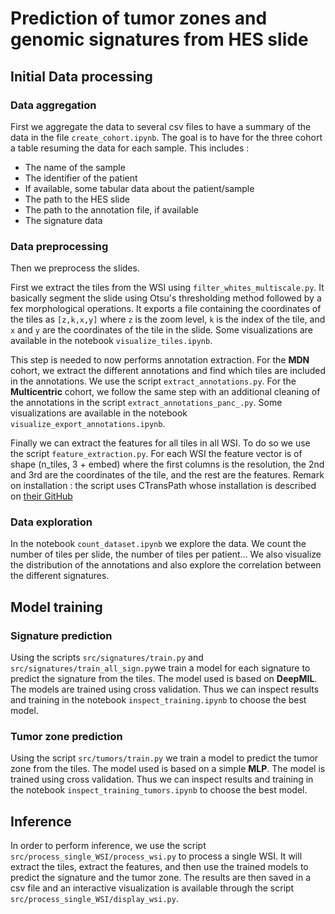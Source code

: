 # Prediction of tumor zones and genomic signatures from HES slide

## Initial Data processing

### Data aggregation
First we aggregate the data to several csv files to have a summary of the data in the file `create_cohort.ipynb`. The goal is to have for the three cohort a table resuming the data for each sample. This includes :
- The name of the sample
- The identifier of the patient
- If available, some tabular data about the patient/sample
- The path to the HES slide
- The path to the annotation file, if available
- The signature data

### Data preprocessing
Then we preprocess the slides.

First we extract the tiles from the WSI using `filter_whites_multiscale.py`. It basically segment the slide using Otsu's thresholding method followed by a fex morphological operations. It exports a file containing the coordinates of the tiles as `[z,k,x,y]` where `z` is the zoom level, `k` is the index of the tile, and `x` and `y` are the coordinates of the tile in the slide. Some visualizations are available in the notebook `visualize_tiles.ipynb`.


This step is needed to now performs annotation extraction. For the **MDN** cohort, we extract the different annotations and find which tiles are included in the annotations. We use the script `extract_annotations.py`. For the **Multicentric** cohort, we follow the same step with an additional cleaning of the annotations in the script `extract_annotations_panc_.py`. Some visualizations are available in the notebook `visualize_export_annotations.ipynb`.

Finally we can extract the features for all tiles in all WSI. To do so we use the script `feature_extraction.py`. For each WSI the feature vector is of shape (n_tiles, 3 + embed) where the first columns is the resolution, the 2nd and 3rd are the coordinates of the tile, and the rest are the features.
Remark on installation : the script uses CTransPath whose installation is described on [their GitHub](https://github.com/Xiyue-Wang/TransPath/tree/main)

### Data exploration
In the notebook `count_dataset.ipynb` we explore the data. We count the number of tiles per slide, the number of tiles per patient... We also visualize the distribution of the annotations and also explore the correlation between the different signatures.


## Model training
### Signature prediction
Using the scripts `src/signatures/train.py` and `src/signatures/train_all_sign.py`we train a model for each signature to predict the signature from the tiles. The model used is based on **DeepMIL**. The models are trained using cross validation. Thus we can inspect results and training in the notebook `inspect_training.ipynb` to choose the best model.

### Tumor zone prediction
Using the script `src/tumors/train.py` we train a model to predict the tumor zone from the tiles. The model used is based on a simple **MLP**. The model is trained using cross validation. Thus we can inspect results and training in the notebook `inspect_training_tumors.ipynb` to choose the best model.

## Inference
In order to perform inference, we use the script `src/process_single_WSI/process_wsi.py` to process a single WSI. It will extract the tiles, extract the features, and then use the trained models to predict the signature and the tumor zone. The results are then saved in a csv file and an interactive visualization is available through the script `src/process_single_WSI/display_wsi.py`.